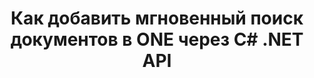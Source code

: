---
############################# Static ############################
layout: "auto-gen-gist"
draft: false
path: "ru/search/net/document/one/"
otherformats: PDF DOC DOT DOCX DOCM DOTX DOTM TXT ODT OTT RTF XLS XLT XLSX XLSM XLSB XLTX XLTM XLA XLAM ODS OTS CSV TSV XML PPT PPS POT PPTX PPTM POTX POTM PPSX PPSM ODP PST OST EML EMLX ZIP XHTML MHTML MD CHM EPUB  FB2 

############################# Head ############################
head_title: "Создание и добавление документов Поиск и индексирование внутри приложений .NET"
head_description: "GroupDocs.Search .NET API позволяет добавлять мгновенный поиск документов в поддерживаемых форматах, таких как PDF DOC, DOCX, RTF, XLSX, CSV, PPTX и сообщения электронной почты внутри приложений .NET."

############################# Header ############################
title: "Как добавить мгновенный поиск документов в ONE через C# .NET API "
description: "GroupDocs.Search .NET API позволяет разработчикам добавлять в свои приложения надежные возможности поиска и индексирования документов. Он поддерживает такие документы, как PDF DOC, DOCX, RTF, XLSX, CSV, PPT, PPTX, MSG, EML и многие другие. "

######################### Download Button #######################
button:
    enable: true

############################# About ############################
about:
    enable: true
    title: "Как создавать и добавлять документы для поиска и индексирования с помощью .NET API?"
    content: |
       Эта страница поможет пользователям узнать о том, как добавить возможности поиска и индексирования документов в свои собственные приложения с минимальными усилиями и затратами. Индексирование — это процесс, используемый поисковыми системами для организации и структурирования данных таким образом, чтобы они могли генерировать релевантные результаты поиска. Цель состоит в том, чтобы быстро и точно находить и отображать информацию, связанную с запросами пользователя. GroupDocs.Search для .NET — это мощный высокопроизводительный API для поиска документов, который позволяет разработчикам программного обеспечения выполнять операции расширенного поиска и индексации на основе нечетких алгоритмов и алгоритмов синонимов внутри своих собственных приложений. Для этого не требуется установка каких-либо сторонних инструментов или внешнего программного обеспечения на компьютере пользователя. Он включает поддержку некоторых из наиболее часто используемых форматов документов, таких как PDF, HTML, электронная почта Outlook, Microsoft Office Word, листы Excel, презентации PowerPoint, Outlook MSG, PST и многие другие. Он поддерживает несколько типов поиска, таких как простое слово, логический поиск, поиск по регулярному выражению, поиск с учетом регистра, гибкий нечеткий поиск, синоним, омофон, подстановочный знак, поиск по фрагментам, поиск по типу объекта, установка диапазона данных и так далее.

############################# content ############################
steps:
    enable: true
    block:
    - title_left: "Создание индекса поиска для документа ONE с помощью .NET API"
      content_left: |
       GroupDocs.Search .NET API обеспечивает полную поддержку создания нового индекса или открытия существующего поискового индекса в ваших собственных приложениях. В приведенном ниже примере кода C# показано, как создать новый индекс и открыть существующий индекс, используя всего пару строк кода. 

      title_right: "Как создать новый или открыть существующий поисковый индекс"
      content_right: |
         * Для начала нужно указать путь к папке index
         * Создайте экземпляр класса [Index](https://apireference.groupdocs.com/search/net/groupdocs.search/index/constructors/2).
         * Выше создаст индекс в памяти или на диске, а также может открыть существующий индекс.
       
      gisthash: "9651c19a9436afee860b7f39197f8399"
      gistfile: "create_or_open_new_search_index.cs"

    - title_left: "Как синхронно добавить документы ONE в поисковый индекс"
      content_left: |
       GroupDocs.Search .NET позволяет разработчикам программного обеспечения синхронно выполнять индексирование документов внутри своих собственных приложений .NET. В приведенных ниже примерах кода C# .NET показано, как легко выполнять синхронное индексирование.

      title_right: "Синхронное индексирование документов через C#"
      content_right: |
        * Для начала нужно указать путь к папке index
        * Укажите путь к папке с документами для поиска
        * Создайте экземпляр класса [Index(indexFolder)](https://apireference.groupdocs.com/search/net/groupdocs.search.indexrepository/search/methods/2).
        * Выше будет создан индекс в памяти или на диске или открыт существующий индекс.
        * Синхронное индексирование документов из указанной папкиr
     
      gisthash: "1c5f672c83e741280fd24c58fe51f707"
      gistfile: "add_files_synchronously_to_indexing.cs"
      
    - title_left: "Выполнение асинхронного индексирования документов через .NET"
      content_left: |
        GroupDocs.Search .NET позволяет программистам выполнять асинхронную индексацию документов внутри своих собственных приложений .NET. В следующих примерах кода .NET показано, как добиться асинхронного индексирования документов с помощью всего пары строк кода.

      title_right: "Асинхронное ONE индексирование документов с помощью C#"
      content_right: |
        * Для начала нужно указать путь к папке index
        * Укажите путь к папке с документами для поиска
        * Создайте экземпляр класса [Index(indexFolder)](https://apireference.groupdocs.com/search/net/groupdocs.search.indexrepository/search/methods/2).
        * Подписка на событие
        * Необходимо написать Код, указывающий на завершение операции
        * Установка флага для асинхронной индексации
        * Асинхронное индексирование документов из указанной папки
     
      gisthash: "1c5f672c83e741280fd24c58fe51f707"
      gistfile: "add_files_asynchronously_to_indexing.cs"

    - title_left: "Как использовать и выделять результаты поиска в ONE Docs .NET"
      content_left: |
       GroupDocs.Search .NET API позволяет программистам интерпретировать результаты поиска и отображать результаты в виде простого списка найденных документов или найденных слов и фраз. Вы также можете легко выделить текст документа. В следующих примерах кода .NET показано, как составить список найденных документов и выделить результаты поиска с помощью всего пары строк кода.

      title_right: "Выделение результатов поиска в файлах ONE с помощью C#"
      content_right: |
        * Поиск по индексу
        * После успешного поиска распечатайте результат
        * Перебирать документы и отображать найденные документы
        * Выделение вхождений в тексте
        * Создание выходного документа в формате HTML с выделенными результатами поиска
     
      gisthash: "a5d1ad6eedd2acf12a33b541e763cdb4"
      gistfile: "how_to_list_search_result.cs"

    - title_left: "Системные Требования"
      content_left: |
       GroupDocs.Search для .NET поддерживается на всех основных платформах и операционных системах. Чтобы ознакомиться с полным руководством по системным требованиям, посетите [системные требования](https://docs.groupdocs.com/search/net/system-requirements/) перед выполнением приведенного ниже кода. Убедитесь, что на вашем компьютере установлены следующие предварительные требования. система:
         * Операционные системы: Microsoft Windows, Linux, MacOS
         * Среда разработки: Visual Studio, Xamarin, MonoDevelop и т. д.
         * Фреймворки: .NET Framework, .NET Standard, .NET Core, Mono
         * Получите последнюю версию GroupDocs.Search для .NET API из [NuGet](https://www.nuget.org/packages/GroupDocs.search/)
        
      title_right: "Зачем использовать GroupDocs.Assembly"
      content_right: |
        * Создание поискового индекса как в памяти, так и на диске.
        * Возможность индексации из файла, потока или структуры.
        * Поддержка индексирования защищенных паролем документов.
        * Поддержка слияния нескольких индексов.
        * Фильтровать документ во время поисковой индексации.
        * Поддержка проверки орфографии во время поиска.
        * Смешанные символы полностью поддерживаются
        * Объединение различных типов поиска в один поисковый запрос.
        * Поддержка простого поиска слов и регулярных выражений
        * Полная поддержка замены псевдонимов в поисковых запросах.

demos:
    enable: true
        

more_formats:
    enable: true


back_to_top:
    enable: true
---